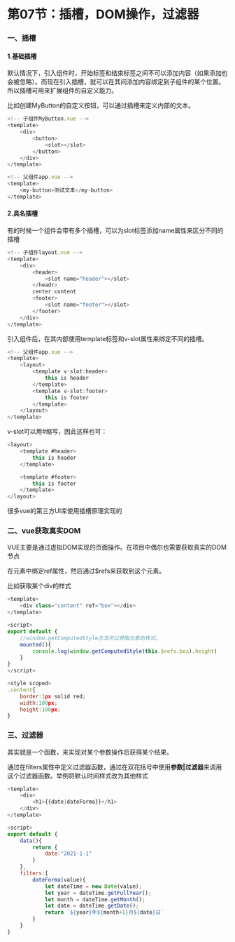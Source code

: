 # 第07节：插槽，DOM操作，过滤器

### 一、插槽

#### 1.基础插槽

默认情况下，引入组件时，开始标签和结束标签之间不可以添加内容（如果添加也会被忽略）。而现在引入插槽，就可以在其间添加内容绑定到子组件的某个位置。所以插槽可用来扩展组件的自定义能力。

比如创建MyButton的自定义按钮，可以通过插槽来定义内部的文本。

```js
<!-- 子组件MyButton.vue -->
<template>
    <div>
        <button>
            <slot></slot>
		</button>
	</div>
</template>

<!-- 父组件app.vue -->
<template>
    <my-button>测试文本</my-button>
</template>	
```

#### 2.具名插槽

有的时候一个组件会带有多个插槽，可以为slot标签添加name属性来区分不同的插槽

```js
<!-- 子组件layout.vue -->
<template>
    <div>
    	<header>
    		<slot name="header"></slot>
		</headr>
		center content
        <footer>
            <slot name="footer"></slot>
		</footer>
	</div>
</template>
```

引入组件后，在其内部使用template标签和v-slot属性来绑定不同的插槽。

```js
<!-- 父组件app.vue -->
<template>
    <layout>
    	<template v-slot:header>
            this is header
        </template>
		<template v-slot:footer>
            this is footer
        </template>
	</layout>
</template>
```

v-slot可以用#缩写，因此这样也可：

```js
<layout>
    <template #header>
    	this is header
    </template>

	<template #footer>
    	this is footer
    </template>
</layout>
```

很多vue的第三方UI库使用插槽原理实现的

### 二、vue获取真实DOM

VUE主要是通过虚拟DOM实现的页面操作。在项目中偶尔也需要获取真实的DOM节点

在元素中绑定ref属性，然后通过$refs来获取到这个元素。

比如获取某个div的样式

```js
<template>
    <div class="content" ref="box"></div>
</template>

<script>
export default {
	//window.getComputedStyle方法可以获取元素的样式。
	mounted(){
        console.log(window.getComputedStyle(this.$refs.box).height)
    }
}
</script>

<style scoped>
.content{
    border:1px solid red;
    width:100px;
    height:100px;
}
```

### 三、过滤器

其实就是一个函数，来实现对某个参数操作后获得某个结果。

通过在filters属性中定义过滤器函数，通过在双花括号中使用**参数|过滤器**来调用这个过滤器函数。举例将默认时间样式改为其他样式

```js
<template>
    <div>
    	<h1>{{date|dateForma}}</h1>
	</div>
</template>

<script>
export default {
	data(){
        return {
            date:"2021-1-1"
        }
    },
    filters:{
        dateForma(value){
            let dateTime = new Date(value);
            let year = dateTime.getFullYear();
            let month = dateTime.getMonth();
            let date = dateTime.getDate();
            return `${year}年${month+1}月${date}日`
        }
    }
}
```


